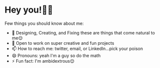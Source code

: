 # Hey you!✌🏾
Few things you should know about me:
- 🔧 Designing, Creating, and Fixing these are things that come natural to me😌
- 🤝 Open to work on super creative and fun projects
- 📫 How to reach me: twitter, email, or LinkedIn...pick your poison
- 😄 Pronouns: yeah I'm a guy so do the math
- ⚡ Fun fact: I'm ambidextrous😌


